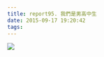 ```yaml
---
title: report95. 我們是男高中生
date: 2015-09-17 19:20:42
tags:
---
```

![](https://i.loli.net/2017/12/27/5a4365887974c.jpg)
